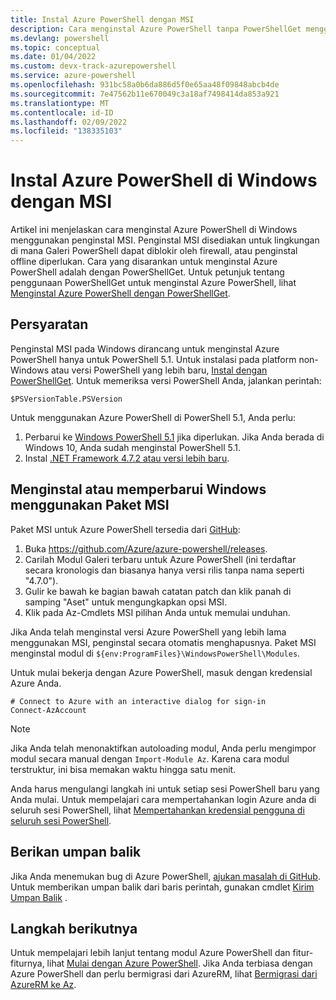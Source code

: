 ```yaml
---
title: Instal Azure PowerShell dengan MSI
description: Cara menginstal Azure PowerShell tanpa PowerShellGet menggunakan MSI
ms.devlang: powershell
ms.topic: conceptual
ms.date: 01/04/2022
ms.custom: devx-track-azurepowershell
ms.service: azure-powershell
ms.openlocfilehash: 931bc58a0b6da886d5f0e65aa48f09848abcb4de
ms.sourcegitcommit: 7e47562b11e670049c3a18af7498414da853a921
ms.translationtype: MT
ms.contentlocale: id-ID
ms.lasthandoff: 02/09/2022
ms.locfileid: "138335103"
---
```

# <a name="install-azure-powershell-on-windows-with-msi"></a>Instal Azure PowerShell di Windows dengan MSI

Artikel ini menjelaskan cara menginstal Azure PowerShell di Windows menggunakan penginstal MSI. Penginstal MSI disediakan untuk lingkungan di mana Galeri PowerShell dapat diblokir oleh firewall, atau penginstal offline diperlukan. Cara yang disarankan untuk menginstal Azure PowerShell adalah dengan PowerShellGet. Untuk petunjuk tentang penggunaan PowerShellGet untuk menginstal Azure PowerShell, lihat [Menginstal Azure PowerShell dengan PowerShellGet](install-az-ps.md).

## <a name="requirements"></a>Persyaratan

Penginstal MSI pada Windows dirancang untuk menginstal Azure PowerShell hanya untuk PowerShell 5.1. Untuk instalasi pada platform non-Windows atau versi PowerShell yang lebih baru, [Instal dengan PowerShellGet](install-az-ps.md). Untuk memeriksa versi PowerShell Anda, jalankan perintah:

```powershell-interactive
$PSVersionTable.PSVersion
```

Untuk menggunakan Azure PowerShell di PowerShell 5.1, Anda perlu:

1. Perbarui ke [Windows PowerShell 5.1](/powershell/scripting/windows-powershell/install/installing-windows-powershell#upgrading-existing-windows-powershell) jika diperlukan. Jika Anda berada di Windows 10, Anda sudah menginstal PowerShell 5.1.
2. Instal [.NET Framework 4.7.2 atau versi lebih baru](/dotnet/framework/install).

## <a name="install-or-update-on-windows-using-the-msi-package"></a>Menginstal atau memperbarui Windows menggunakan Paket MSI

Paket MSI untuk Azure PowerShell tersedia dari [GitHub](https://github.com/Azure/azure-powershell/releases):

1. Buka https://github.com/Azure/azure-powershell/releases.
1. Carilah Modul Galeri terbaru untuk Azure PowerShell (ini terdaftar secara kronologis dan biasanya hanya versi rilis tanpa nama seperti "4.7.0").
1. Gulir ke bawah ke bagian bawah catatan patch dan klik panah di samping "Aset" untuk mengungkapkan opsi MSI.
1. Klik pada Az-Cmdlets MSI pilihan Anda untuk memulai unduhan.

Jika Anda telah menginstal versi Azure PowerShell yang lebih lama menggunakan MSI, penginstal secara otomatis menghapusnya. Paket MSI menginstal modul di `${env:ProgramFiles}\WindowsPowerShell\Modules`.

Untuk mulai bekerja dengan Azure PowerShell, masuk dengan kredensial Azure Anda.

```powershell-interactive
# Connect to Azure with an interactive dialog for sign-in
Connect-AzAccount
```

> [!NOTE]
> Jika Anda telah menonaktifkan autoloading modul, Anda perlu mengimpor modul secara manual dengan `Import-Module Az`. Karena cara modul terstruktur, ini bisa memakan waktu hingga satu menit.

Anda harus mengulangi langkah ini untuk setiap sesi PowerShell baru yang Anda mulai. Untuk mempelajari cara mempertahankan login Azure anda di seluruh sesi PowerShell, lihat [Mempertahankan kredensial pengguna di seluruh sesi PowerShell](context-persistence.md).

## <a name="provide-feedback"></a>Berikan umpan balik

Jika Anda menemukan bug di Azure PowerShell, [ajukan masalah di GitHub](https://github.com/Azure/azure-powershell/issues). Untuk memberikan umpan balik dari baris perintah, gunakan cmdlet [Kirim Umpan Balik](/powershell/module/az.accounts/send-feedback) .

## <a name="next-steps"></a>Langkah berikutnya

Untuk mempelajari lebih lanjut tentang modul Azure PowerShell dan fitur-fiturnya, lihat [Mulai dengan Azure PowerShell](get-started-azureps.md). Jika Anda terbiasa dengan Azure PowerShell dan perlu bermigrasi dari AzureRM, lihat [Bermigrasi dari AzureRM ke Az](migrate-from-azurerm-to-az.md).
